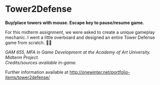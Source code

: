 # Tower2Defense
**Buy/place towers with mouse.  Escape key to pause/resume game.**

For this midterm assignment, we were asked to create a unique gameplay mechanic.  I went a little overboard and designed an entire Tower Defense game from scratch. 🤷‍♂️

*GAM 655, MFA in Game Development at the Academy of Art University.
Midterm Project.   
Credits/sources available in-game.*

Further information available at http://onewinter.net/portfolio-items/tower2defense/